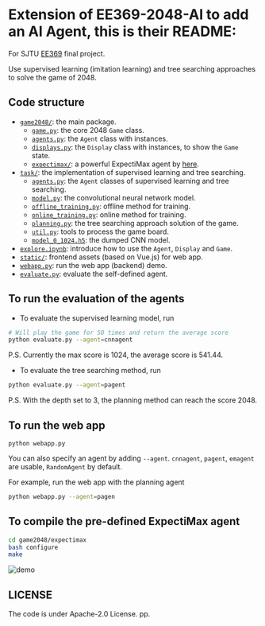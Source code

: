 # Extension of EE369-2048-AI to add an AI Agent, this is their README:

For SJTU [EE369](https://github.com/duducheng/2048-api) final project.

Use supervised learning (imitation learning) and tree searching approaches to solve the game of 2048.

## Code structure
* [`game2048/`](game2048/): the main package.
    * [`game.py`](game2048/game.py): the core 2048 `Game` class.
    * [`agents.py`](game2048/agents.py): the `Agent` class with instances.
    * [`displays.py`](game2048/displays.py): the `Display` class with instances, to show the `Game` state.
    * [`expectimax/`](game2048/expectimax): a powerful ExpectiMax agent by [here](https://github.com/nneonneo/2048-ai).
* [`task/`](task/): the implementation of supervised learning and tree searching.
    * [`agents.py`](task/agents.py): the `Agent` classes of supervised learning and tree searching.
    * [`model.py`](task/model.py): the convolutional neural network model.
    * [`offline_training.py`](task/offline_training.py): offline method for training.
    * [`online_training.py`](task/online_training.py): online method for training.
    * [`planning.py`](task/planning.py): the tree searching approach solution of the game.
    * [`util.py`](task/util.py): tools to process the game board.
    * [`model_0_1024.h5`](task/model_0_1024.h5): the dumped CNN model.
* [`explore.ipynb`](explore.ipynb): introduce how to use the `Agent`, `Display` and `Game`.
* [`static/`](static/): frontend assets (based on Vue.js) for web app.
* [`webapp.py`](webapp.py): run the web app (backend) demo.
* [`evaluate.py`](evaluate.py): evaluate the self-defined agent.


## To run the evaluation of the agents

* To evaluate the supervised learning model, run
```bash
# Will play the game for 50 times and return the average score
python evaluate.py --agent=cnnagent
```
P.S. Currently the max score is 1024, the average score is 541.44.

* To evaluate the tree searching method, run
```bash
python evaluate.py --agent=pagent
```
P.S. With the depth set to 3, the planning method can reach the score 2048.


## To run the web app
```
python webapp.py 
```
You can also specify an agent by adding `--agent`. `cnnagent`, `pagent`, `emagent` are usable, `RandomAgent` by default.

For example, run the web app with the planning agent
```bash
python webapp.py --agent=pagen
```

## To compile the pre-defined ExpectiMax agent

```bash
cd game2048/expectimax
bash configure
make
```

![demo](preview2048.gif)

## LICENSE
The code is under Apache-2.0 License.
pp.
